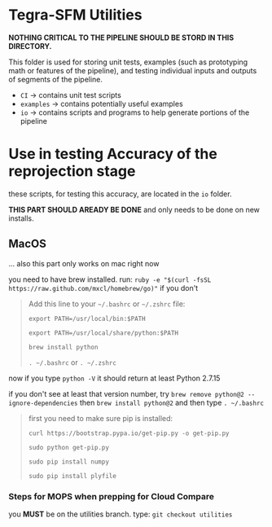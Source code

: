 # Tegra-SFM Utilities

**NOTHING CRITICAL TO THE PIPELINE SHOULD BE STORD IN THIS DIRECTORY.**

This folder is used for storing unit tests, examples (such as prototyping math or features of the pipeline), and testing individual inputs and outputs of segments of the pipeline.

* `CI` -> contains unit test scripts
* `examples` -> contains potentially useful examples
* `io` -> contains scripts and programs to help generate portions of the pipeline

# Use in testing Accuracy of the reprojection stage

these scripts, for testing this accuracy, are located in the `io` folder.

**THIS PART SHOULD AREADY BE DONE** and only needs to be done on new installs.

## MacOS
... also this part only works on mac right now

you need to have brew installed. run: `ruby -e "$(curl -fsSL https://raw.github.com/mxcl/homebrew/go)"` if you don't

> Add this line to your `~/.bashrc` or `~/.zshrc` file:
>
> `export PATH=/usr/local/bin:$PATH`
>
> `export PATH=/usr/local/share/python:$PATH`
>
> `brew install python`
>
> `. ~/.bashrc` or `. ~/.zshrc`
>

now if you type `python -V` it should return at least Python 2.7.15

if you don't see at least that version number, try `brew remove python@2 --ignore-dependencies` then `brew install python@2` and then type `. ~/.bashrc`

> first you need to make sure pip is installed:
>
> `curl https://bootstrap.pypa.io/get-pip.py -o get-pip.py`
>
> `sudo python get-pip.py`
>
> `sudo pip install numpy`
>
> `sudo pip install plyfile`
>

### Steps for MOPS when prepping for Cloud Compare

you **MUST** be on the utilities branch. type: `git checkout utilities`
